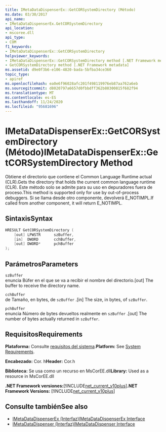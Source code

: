 ```yaml
---
title: IMetaDataDispenserEx::GetCORSystemDirectory (Método)
ms.date: 03/30/2017
api_name:
- IMetaDataDispenserEx.GetCORSystemDirectory
api_location:
- mscoree.dll
api_type:
- COM
f1_keywords:
- IMetaDataDispenserEx::GetCORSystemDirectory
helpviewer_keywords:
- IMetaDataDispenserEx::GetCORSystemDirectory method [.NET Framework metadata]
- GetCORSystemDirectory method [.NET Framework metadata]
ms.assetid: d9e0f3b6-e106-4820-bada-5bfba34ce360
topic_type:
- apiref
ms.openlocfilehash: ea0e6f96028afc201f498119976eb87aa762a6eb
ms.sourcegitcommit: d8020797a6657d0fbbdff362b80300815f682f94
ms.translationtype: MT
ms.contentlocale: es-ES
ms.lasthandoff: 11/24/2020
ms.locfileid: "95681696"
---
```

# <a name="imetadatadispenserexgetcorsystemdirectory-method"></a><span data-ttu-id="7eaa5-102">IMetaDataDispenserEx::GetCORSystemDirectory (Método)</span><span class="sxs-lookup"><span data-stu-id="7eaa5-102">IMetaDataDispenserEx::GetCORSystemDirectory Method</span></span>

<span data-ttu-id="7eaa5-103">Obtiene el directorio que contiene el Common Language Runtime actual (CLR).</span><span class="sxs-lookup"><span data-stu-id="7eaa5-103">Gets the directory that holds the current common language runtime (CLR).</span></span> <span data-ttu-id="7eaa5-104">Este método solo se admite para su uso en depuradores fuera de proceso.</span><span class="sxs-lookup"><span data-stu-id="7eaa5-104">This method is supported only for use by out-of-process debuggers.</span></span> <span data-ttu-id="7eaa5-105">Si se llama desde otro componente, devolverá E_NOTIMPL.</span><span class="sxs-lookup"><span data-stu-id="7eaa5-105">If called from another component, it will return E_NOTIMPL.</span></span>  
  
## <a name="syntax"></a><span data-ttu-id="7eaa5-106">Sintaxis</span><span class="sxs-lookup"><span data-stu-id="7eaa5-106">Syntax</span></span>  
  
```cpp  
HRESULT GetCORSystemDirectory (  
    [out] LPWSTR      szBuffer,
    [in]  DWORD       cchBuffer,
    [out] DWORD*      pchBuffer  
);  
```  
  
## <a name="parameters"></a><span data-ttu-id="7eaa5-107">Parámetros</span><span class="sxs-lookup"><span data-stu-id="7eaa5-107">Parameters</span></span>  

 `szBuffer`  
 <span data-ttu-id="7eaa5-108">enuncia Búfer en el que se va a recibir el nombre del directorio.</span><span class="sxs-lookup"><span data-stu-id="7eaa5-108">[out] The buffer to receive the directory name.</span></span>  
  
 `cchBuffer`  
 <span data-ttu-id="7eaa5-109">de Tamaño, en bytes, de `szBuffer` .</span><span class="sxs-lookup"><span data-stu-id="7eaa5-109">[in] The size, in bytes, of `szBuffer`.</span></span>  
  
 `pchBuffer`  
 <span data-ttu-id="7eaa5-110">enuncia Número de bytes devueltos realmente en `szBuffer` .</span><span class="sxs-lookup"><span data-stu-id="7eaa5-110">[out] The number of bytes actually returned in `szBuffer`.</span></span>  
  
## <a name="requirements"></a><span data-ttu-id="7eaa5-111">Requisitos</span><span class="sxs-lookup"><span data-stu-id="7eaa5-111">Requirements</span></span>  

 <span data-ttu-id="7eaa5-112">**Plataforma:** Consulte [requisitos del sistema](../../get-started/system-requirements.md).</span><span class="sxs-lookup"><span data-stu-id="7eaa5-112">**Platform:** See [System Requirements](../../get-started/system-requirements.md).</span></span>  
  
 <span data-ttu-id="7eaa5-113">**Encabezado:** Cor. h</span><span class="sxs-lookup"><span data-stu-id="7eaa5-113">**Header:** Cor.h</span></span>  
  
 <span data-ttu-id="7eaa5-114">**Biblioteca:** Se usa como un recurso en MsCorEE.dll</span><span class="sxs-lookup"><span data-stu-id="7eaa5-114">**Library:** Used as a resource in MsCorEE.dll</span></span>  
  
 <span data-ttu-id="7eaa5-115">**.NET Framework versiones:**[!INCLUDE[net_current_v10plus](../../../../includes/net-current-v10plus-md.md)]</span><span class="sxs-lookup"><span data-stu-id="7eaa5-115">**.NET Framework Versions:** [!INCLUDE[net_current_v10plus](../../../../includes/net-current-v10plus-md.md)]</span></span>  
  
## <a name="see-also"></a><span data-ttu-id="7eaa5-116">Consulte también</span><span class="sxs-lookup"><span data-stu-id="7eaa5-116">See also</span></span>

- [<span data-ttu-id="7eaa5-117">IMetaDataDispenserEx (Interfaz)</span><span class="sxs-lookup"><span data-stu-id="7eaa5-117">IMetaDataDispenserEx Interface</span></span>](imetadatadispenserex-interface.md)
- [<span data-ttu-id="7eaa5-118">IMetaDataDispenser (Interfaz)</span><span class="sxs-lookup"><span data-stu-id="7eaa5-118">IMetaDataDispenser Interface</span></span>](imetadatadispenser-interface.md)
